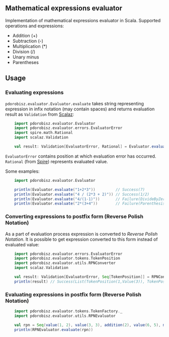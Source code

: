 ## Mathematical expressions evaluator
Implementation of mathematical expressions evaluator in Scala.
Supported operations and expressions:
* Addition (+)
* Subtraction (-)
* Multiplication (*)
* Division (/)
* Unary minus
* Parentheses

## Usage
### Evaluating expressions
`pdorobisz.evaluator.Evaluator.evaluate` takes string representing expression in infix notation (may contain spaces) and returns
evaluation result as `Validation` from [Scalaz](https://github.com/scalaz/scalaz):
```scala
    import pdorobisz.evaluator.Evaluator
    import pdorobisz.evaluator.errors.EvaluatorError
    import spire.math.Rational
    import scalaz.Validation

    val result: Validation[EvaluatorError, Rational] = Evaluator.evaluate("1+2*3")
```

`EvaluatorError` contains position at which evaluation error has occurred. `Rational` (from [Spire](https://github.com/non/spire))
represents evaluated value.

Some examples:
```scala
    import pdorobisz.evaluator.Evaluator

    println(Evaluator.evaluate("1+2*3"))         // Success(7)
    println(Evaluator.evaluate("4 / (2*3 + 2)")) // Success(1/2)
    println(Evaluator.evaluate("4/(1-1)"))       // Failure(DivideByZero(1))
    println(Evaluator.evaluate("2*(3+4"))        // Failure(ParenthesisNotMatched(2))
```

### Converting expressions to postfix form (**Reverse Polish Notation**)
As a part of evaluation process expression is converted to *Reverse Polish Notation*. It is possible to get expression converted to
this form instead of evaluated value:
```scala
    import pdorobisz.evaluator.errors.EvaluatorError
    import pdorobisz.evaluator.tokens.TokenPosition
    import pdorobisz.evaluator.utils.RPNConverter
    import scalaz.Validation

    val result: Validation[EvaluatorError, Seq[TokenPosition]] = RPNConverter.convert("(3+7)*2")
    println(result) // Success(List(TokenPosition(1,Value(3)), TokenPosition(3,Value(7)), TokenPosition(2,Operator(Addition)), TokenPosition(6,Value(2)), TokenPosition(5,Operator(Multiplication))))
```

### Evaluating expressions in postfix form (**Reverse Polish Notation**)
```scala
    import pdorobisz.evaluator.tokens.TokenFactory._
    import pdorobisz.evaluator.utils.RPNEvaluator

    val rpn = Seq(value(1, 2), value(3, 3), addition(2), value(6, 5), multiplication(5)) // (2+3)*5
    println(RPNEvaluator.evaluate(rpn))
```

